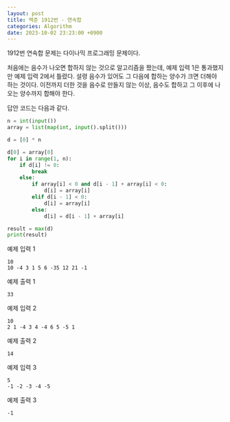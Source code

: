 ```yaml
---
layout: post
title: 백준 1912번 - 연속합
categories: Algorithm
date: 2023-10-02 23:23:00 +0900
---
```

1912번 연속합 문제는 다이나믹 프로그래밍 문제이다.

처음에는 음수가 나오면 합하지 않는 것으로 알고리즘을 짰는데, 예제 입력 1은 통과했지만 예제 입력 2에서 틀렸다. 설령 음수가 있어도 그 다음에 합하는 양수가 크면 더해야 하는 것이다. 이전까지 더한 것을 음수로 만들지 않는 이상, 음수도 합하고 그 이후에 나오는 양수까지 합해야 한다.

답안 코드는 다음과 같다.

```python
n = int(input())
array = list(map(int, input().split()))

d = [0] * n

d[0] = array[0]
for i in range(1, n):
    if d[i] != 0:
        break
    else:
        if array[i] < 0 and d[i - 1] + array[i] < 0:
            d[i] = array[i]
        elif d[i - 1] < 0:
            d[i] = array[i]
        else:
            d[i] = d[i - 1] + array[i]

result = max(d)
print(result)
```

예제 입력 1

```
10
10 -4 3 1 5 6 -35 12 21 -1
```

예제 출력 1

```
33
```

예제 입력 2

```
10
2 1 -4 3 4 -4 6 5 -5 1
```

예제 출력 2

```
14
```

예제 입력 3

```
5
-1 -2 -3 -4 -5
```

예제 출력 3

```
-1
```
